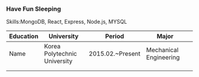 
### Have Fun Sleeping

Skills:MongoDB, React, Express, Node.js, MYSQL






| Education | University                    | Period           | Major                  |   |
|-----------|-------------------------------|------------------|------------------------|---|
| Name      | Korea Polytechnic University  | 2015.02.~Present | Mechanical Engineering |   |
|           |                               |                  |                        |   |
|           |                               |                  |                        |   |
